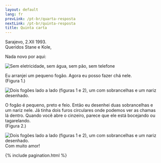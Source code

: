 ```yaml
---
layout: default
lang: fr
prevLink: /pt-br/quarta-resposta
nextLink: /pt-br/quinta-resposta
title: Quinta carta
---
```


<div class="LetterFive">
  <div class="LetterFive-date">
    Sarajevo, 2.XII 1993.
  </div>

  <div class="LetterFive-header">
    Queridos Stane e Kole,
  </div>

  <div class="LetterFive-top">
    <p class="LetterFive-topText">Nada novo por aqui:</p>
    <div class="LetterFive-topImageWrapper">
      <img 
        class="LetterFive-topImage" 
        alt="Sem eletricidade, sem água, sem pão, sem telefone" 
        src="/public/img/letter-05/news.png" 
      />
    </div>
  </div>

  <div class="LetterFive-bottom">
    <div class="LetterFive-bottomLeft">
      <p class="LetterFive-bottomText">
        Eu arranjei um pequeno fogão. Agora eu posso fazer chá nele.
        <br/>
        (Figura 1.)
      </p>
      <img 
        class="LetterFive-bottomImageSmall"
        alt="Dois fogões lado a lado (figuras 1 e 2), um com sobrancelhas e um nariz desenhado." 
        src="/public/img/letter-05/stove.png" 
      />
      <p class="LetterFive-bottomText">
        O fogão é pequeno, preto e feio. Então eu desenhei duas sobrancelhas e um nariz nele. Já tinha dois furos circulares onde podemos ver as chamas lá dentro. Quando você abre o cinzeiro, parece que ele está bocejando ou tagarelando.
        <br/>
        (Figura 2.)
      </p>
    </div>
    <div class="LetterFive-bottomImageLargeWrapper">
      <img 
        class="LetterFive-bottomImageLarge"
        alt="Dois fogões lado a lado (figuras 1 e 2), um com sobrancelhas e um nariz desenhado." 
        src="/public/img/letter-05/stove.png" 
      />
    </div>
  </div>

  <div class="LetterFive-signature">
    Com muito amor!
  </div>

{% include pagination.html %}

</div>

